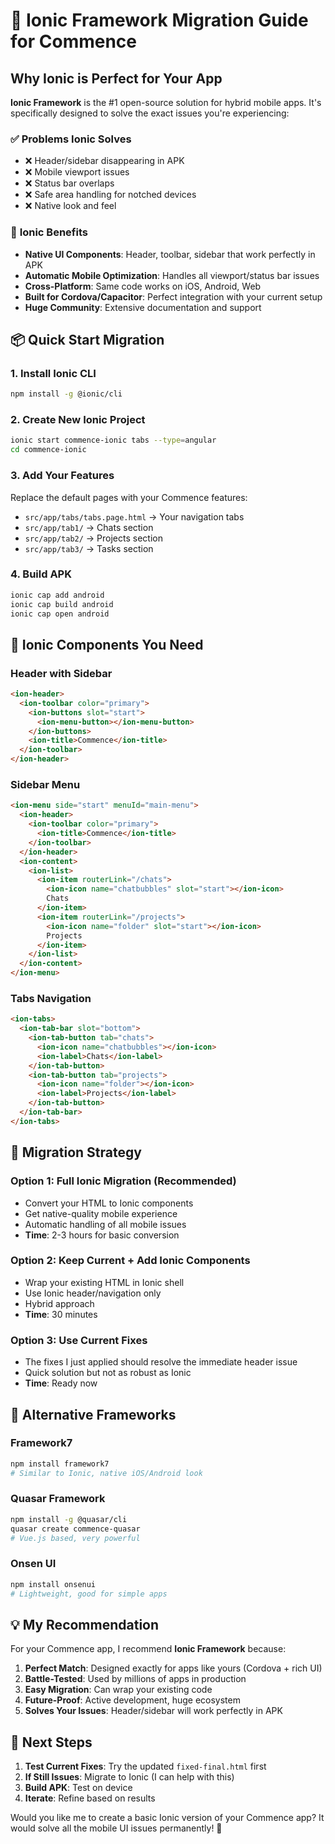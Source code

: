 # 🚀 Ionic Framework Migration Guide for Commence

## Why Ionic is Perfect for Your App

**Ionic Framework** is the #1 open-source solution for hybrid mobile apps. It's specifically designed to solve the exact issues you're experiencing:

### ✅ **Problems Ionic Solves**
- ❌ Header/sidebar disappearing in APK
- ❌ Mobile viewport issues  
- ❌ Status bar overlaps
- ❌ Safe area handling for notched devices
- ❌ Native look and feel

### 🎯 **Ionic Benefits**
- **Native UI Components**: Header, toolbar, sidebar that work perfectly in APK
- **Automatic Mobile Optimization**: Handles all viewport/status bar issues
- **Cross-Platform**: Same code works on iOS, Android, Web
- **Built for Cordova/Capacitor**: Perfect integration with your current setup
- **Huge Community**: Extensive documentation and support

## 📦 **Quick Start Migration**

### 1. Install Ionic CLI
```bash
npm install -g @ionic/cli
```

### 2. Create New Ionic Project
```bash
ionic start commence-ionic tabs --type=angular
cd commence-ionic
```

### 3. Add Your Features
Replace the default pages with your Commence features:
- `src/app/tabs/tabs.page.html` → Your navigation tabs
- `src/app/tab1/` → Chats section  
- `src/app/tab2/` → Projects section
- `src/app/tab3/` → Tasks section

### 4. Build APK
```bash
ionic cap add android
ionic cap build android
ionic cap open android
```

## 🎨 **Ionic Components You Need**

### Header with Sidebar
```html
<ion-header>
  <ion-toolbar color="primary">
    <ion-buttons slot="start">
      <ion-menu-button></ion-menu-button>
    </ion-buttons>
    <ion-title>Commence</ion-title>
  </ion-toolbar>
</ion-header>
```

### Sidebar Menu
```html
<ion-menu side="start" menuId="main-menu">
  <ion-header>
    <ion-toolbar color="primary">
      <ion-title>Commence</ion-title>
    </ion-toolbar>
  </ion-header>
  <ion-content>
    <ion-list>
      <ion-item routerLink="/chats">
        <ion-icon name="chatbubbles" slot="start"></ion-icon>
        Chats
      </ion-item>
      <ion-item routerLink="/projects">
        <ion-icon name="folder" slot="start"></ion-icon>
        Projects  
      </ion-item>
    </ion-list>
  </ion-content>
</ion-menu>
```

### Tabs Navigation
```html
<ion-tabs>
  <ion-tab-bar slot="bottom">
    <ion-tab-button tab="chats">
      <ion-icon name="chatbubbles"></ion-icon>
      <ion-label>Chats</ion-label>
    </ion-tab-button>
    <ion-tab-button tab="projects">
      <ion-icon name="folder"></ion-icon>
      <ion-label>Projects</ion-label>
    </ion-tab-button>
  </ion-tab-bar>
</ion-tabs>
```

## 🎯 **Migration Strategy**

### Option 1: Full Ionic Migration (Recommended)
- Convert your HTML to Ionic components
- Get native-quality mobile experience
- Automatic handling of all mobile issues
- **Time**: 2-3 hours for basic conversion

### Option 2: Keep Current + Add Ionic Components
- Wrap your existing HTML in Ionic shell
- Use Ionic header/navigation only
- Hybrid approach
- **Time**: 30 minutes

### Option 3: Use Current Fixes
- The fixes I just applied should resolve the immediate header issue
- Quick solution but not as robust as Ionic
- **Time**: Ready now

## 🔧 **Alternative Frameworks**

### Framework7
```bash
npm install framework7
# Similar to Ionic, native iOS/Android look
```

### Quasar Framework  
```bash
npm install -g @quasar/cli
quasar create commence-quasar
# Vue.js based, very powerful
```

### Onsen UI
```bash
npm install onsenui
# Lightweight, good for simple apps
```

## 💡 **My Recommendation**

For your Commence app, I recommend **Ionic Framework** because:

1. **Perfect Match**: Designed exactly for apps like yours (Cordova + rich UI)
2. **Battle-Tested**: Used by millions of apps in production
3. **Easy Migration**: Can wrap your existing code
4. **Future-Proof**: Active development, huge ecosystem
5. **Solves Your Issues**: Header/sidebar will work perfectly in APK

## 🚀 **Next Steps**

1. **Test Current Fixes**: Try the updated `fixed-final.html` first
2. **If Still Issues**: Migrate to Ionic (I can help with this)
3. **Build APK**: Test on device
4. **Iterate**: Refine based on results

Would you like me to create a basic Ionic version of your Commence app? It would solve all the mobile UI issues permanently! 🎯